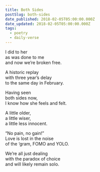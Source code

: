 ```yaml
---
title: Both Sides
postSlug: both-sides
date_published: 2018-02-05T05:00:00.000Z
date_updated: 2018-02-05T05:00:00.000Z
tags:
  - poetry
  - daily-verse
---
```


I did to her  
as was done to me  
and now we’re broken free.

A historic replay  
with three year’s delay  
to the same day in February.

Having seen  
both sides now,  
I know how she feels and felt.

A little older,  
a little wiser,  
a little less innocent.

“No pain, no gain!”  
Love is lost in the noise  
of the ‘gram, FOMO and YOLO.

We’re all just dealing  
with the paradox of choice  
and will likely remain solo.
